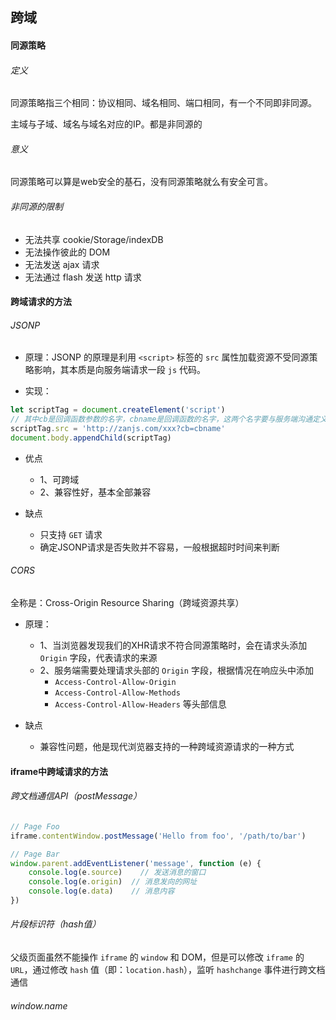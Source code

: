 ## 跨域

#### 同源策略

###### 定义

同源策略指三个相同：协议相同、域名相同、端口相同，有一个不同即非同源。

<p class="tip">主域与子域、域名与域名对应的IP。都是非同源的</p>

###### 意义

同源策略可以算是web安全的基石，没有同源策略就么有安全可言。

###### 非同源的限制

* 无法共享 cookie/Storage/indexDB
* 无法操作彼此的 DOM
* 无法发送 ajax 请求
* 无法通过 flash 发送 http 请求

#### 跨域请求的方法

###### JSONP

* 原理：JSONP 的原理是利用 `<script>` 标签的 `src` 属性加载资源不受同源策略影响，其本质是向服务端请求一段 `js` 代码。

* 实现：

```js
let scriptTag = document.createElement('script')
// 其中cb是回调函数参数的名字，cbname是回调函数的名字，这两个名字要与服务端沟通定义
scriptTag.src = 'http://zanjs.com/xxx?cb=cbname'
document.body.appendChild(scriptTag)
```

* 优点
    * 1、可跨域
    * 2、兼容性好，基本全部兼容

* 缺点
    * 只支持 `GET` 请求
    * 确定JSONP请求是否失败并不容易，一般根据超时时间来判断

###### CORS

全称是：Cross-Origin Resource Sharing（跨域资源共享）

* 原理：

    * 1、当浏览器发现我们的XHR请求不符合同源策略时，会在请求头添加 `Origin` 字段，代表请求的来源
    * 2、服务端需要处理请求头部的 `Origin` 字段，根据情况在响应头中添加
        * `Access-Control-Allow-Origin`
        * `Access-Control-Allow-Methods`
        * `Access-Control-Allow-Headers`
        等头部信息

* 缺点
    * 兼容性问题，他是现代浏览器支持的一种跨域资源请求的一种方式

#### iframe中跨域请求的方法

###### 跨文档通信API（postMessage）

```js
// Page Foo
iframe.contentWindow.postMessage('Hello from foo', '/path/to/bar')

// Page Bar
window.parent.addEventListener('message', function (e) {
    console.log(e.source)    // 发送消息的窗口
    console.log(e.origin)  // 消息发向的网址
    console.log(e.data)    // 消息内容
})
```

###### 片段标识符（hash值）

父级页面虽然不能操作 `iframe` 的 `window` 和 DOM，但是可以修改 `iframe` 的 `URL`，通过修改 `hash` 值（即：`location.hash`），监听 `hashchange` 事件进行跨文档通信

###### window.name
